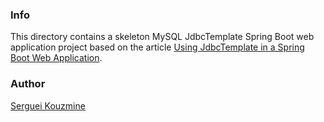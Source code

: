 ### Info

This directory contains a skeleton MySQL JdbcTemplate Spring Boot web application project based on the article [Using JdbcTemplate in a Spring Boot Web Application](https://www.codeproject.com/Articles/1269020/Using-JdbcTemplate-in-a-Spring-Boot-Web-Applicatio).

### Author
[Serguei Kouzmine](kouzmine_serguei@yahoo.com)
